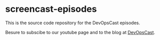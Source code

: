 screencast-episodes
===================

This is the source code repository for the DevOpsCast episodes.

Besure to subscibe to our youtube page and to the blog at [DevOpsCast](http://devopscast.com).
